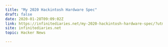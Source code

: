 ```yaml
---
title: "My 2020 Hackintosh Hardware Spec"
draft: false
date: 2020-01-28T09:09:02Z
link: https://infinitediaries.net/my-2020-hackintosh-hardware-spec/?utm_medium=RSS&utm_source=hune
site: infinitediaries.net
topic: Hacker News  

---
```

